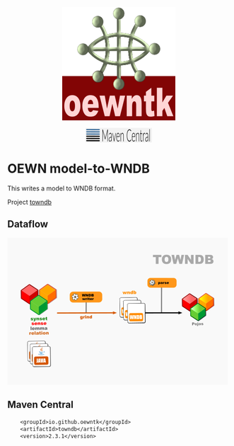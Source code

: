<p align="center">
<img width="256" height="256" src="images/oewntk.png" alt="OEWNTK">
</p>
<p align="center">
<img width="150" src="images/mavencentral.png" alt="MavenCentral">
</p>

# OEWN model-to-WNDB

This writes a model to WNDB format.

Project [towndb](https://github.com/oewntk/towndb)

## Dataflow

![Dataflow](images/dataflow_towndb.png  "Dataflow")

## Maven Central

		<groupId>io.github.oewntk</groupId>
		<artifactId>towndb</artifactId>
		<version>2.3.1</version>
